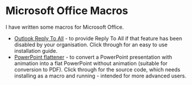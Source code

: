 # Microsoft Office Macros

I have written some macros for Microsoft Office.

* [Outlook Reply To All](https://github.com/ndmitchell/bake/blob/master/ReplyToAll.md#readme) - to provide Reply To All if that feature has been disabled by your organisation. Click through for an easy to use installation guide.
* [PowerPoint flattener](https://raw.githubusercontent.com/ndmitchell/office/master/PowerFlat.bas) - to convert a PowerPoint presentation with animation into a flat PowerPoint without animation (suitable for conversion to PDF). Click through for the source code, which needs installing as a macro and running - intended for more advanced users.
